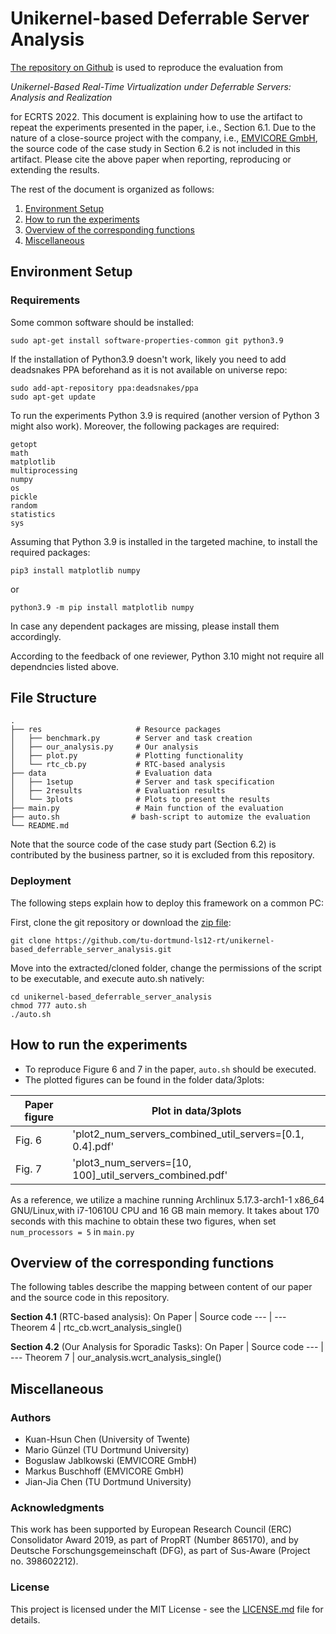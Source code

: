 # Unikernel-based Deferrable Server Analysis

[The repository on Github](https://github.com/tu-dortmund-ls12-rt/unikernel-based_deferrable_server_analysis) is used to reproduce the evaluation from

_Unikernel-Based Real-Time Virtualization under Deferrable Servers: Analysis and Realization_

for ECRTS 2022. This document is explaining how to use the artifact to repeat the experiments presented in the paper, i.e., Section 6.1. Due to the nature of a close-source project with the company, i.e., [EMVICORE GmbH](https://emvicore.com/de/), the source code of the case study in Section 6.2 is not included in this artifact. Please cite the above paper when reporting, reproducing or extending the results.

The rest of the document is organized as follows:
1. [Environment Setup](#environment-setup)
2. [How to run the experiments](#how-to-run-the-experiments)
3. [Overview of the corresponding functions](#overview-of-the-corresponding-functions)
4. [Miscellaneous](#miscellaneous)

## Environment Setup
### Requirements

Some common software should be installed:
```
sudo apt-get install software-properties-common git python3.9
```
If the installation of Python3.9 doesn't work, likely you need to add deadsnakes PPA beforehand as it is not available on universe repo:
```
sudo add-apt-repository ppa:deadsnakes/ppa
sudo apt-get update
```

To run the experiments Python 3.9 is required (another version of Python 3 might also work). Moreover, the following packages are required:
```
getopt
math
matplotlib
multiprocessing
numpy
os
pickle
random
statistics
sys
```

Assuming that Python 3.9 is installed in the targeted machine, to install the required packages:
```
pip3 install matplotlib numpy
```
or
```
python3.9 -m pip install matplotlib numpy
```
In case any dependent packages are missing, please install them accordingly. 

According to the feedback of one reviewer, Python 3.10 might not require all dependncies listed above.

## File Structure
    .
    ├── res                     # Resource packages
    │   ├── benchmark.py        # Server and task creation
    │   ├── our_analysis.py     # Our analysis
    │   ├── plot.py             # Plotting functionality
    │   └── rtc_cb.py           # RTC-based analysis	
    ├── data                    # Evaluation data
    │   ├── 1setup              # Server and task specification
    │   ├── 2results            # Evaluation results
    │   └── 3plots              # Plots to present the results
    ├── main.py                 # Main function of the evaluation
    ├── auto.sh                # bash-script to automize the evaluation
    └── README.md

Note that the source code of the case study part (Section 6.2) is contributed by the business partner, so it is excluded from this repository.

### Deployment

The following steps explain how to deploy this framework on a common PC:

First, clone the git repository or download the [zip file](https://github.com/tu-dortmund-ls12-rt/unikernel-based_deferrable_server_analysis/archive/refs/heads/main.zip):
```
git clone https://github.com/tu-dortmund-ls12-rt/unikernel-based_deferrable_server_analysis.git
```
Move into the extracted/cloned folder, change the permissions of the script to be executable, and execute auto.sh natively:
```
cd unikernel-based_deferrable_server_analysis
chmod 777 auto.sh
./auto.sh
```
## How to run the experiments

- To reproduce Figure 6 and 7 in the paper, ```auto.sh``` should be executed.
- The plotted figures can be found in the folder data/3plots:

Paper figure | Plot in data/3plots
---|---
Fig. 6 | 'plot2_num_servers_combined_util_servers=[0.1, 0.4].pdf'
Fig. 7 | 'plot3_num_servers=[10, 100]_util_servers_combined.pdf'

As a reference, we utilize a machine running Archlinux 5.17.3-arch1-1 x86_64 GNU/Linux,with i7-10610U CPU and 16 GB main memory. 
It takes about 170 seconds with this machine to obtain these two figures, when set ```num_processors = 5``` in ```main.py```

## Overview of the corresponding functions

The following tables describe the mapping between content of our paper and the source code in this repository.

**Section 4.1** (RTC-based analysis):
On Paper | Source code
--- | ---
Theorem 4 | rtc_cb.wcrt_analysis_single()

**Section 4.2** (Our Analysis for Sporadic Tasks):
On Paper | Source code
--- | ---
Theorem 7 | our_analysis.wcrt_analysis_single()

## Miscellaneous

### Authors

* Kuan-Hsun Chen (University of Twente)
* Mario Günzel (TU Dortmund University)
* Boguslaw Jablkowski (EMVICORE GmbH)
* Markus Buschhoff (EMVICORE GmbH)
* Jian-Jia Chen (TU Dortmund University)

### Acknowledgments

This work has been supported by European Research Council (ERC) Consolidator Award 2019, as part of PropRT (Number 865170), and by Deutsche Forschungsgemeinschaft (DFG), as part of Sus-Aware (Project no. 398602212).

### License

This project is licensed under the MIT License - see the [LICENSE.md](LICENSE.md) file for details.
